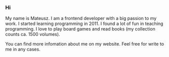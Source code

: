### Hi

My name is Mateusz. I am a frontend developer with a big passion to my work. I started learning programming in 2011. I found a lot of fun in teaching programming. I love to play board games and read books (my collection counts ca. 1500 volumes).

You can find more infomation about me on my website. Feel free for write to me in any cases.

<!--
**matwjablonski/matwjablonski** is a ✨ _special_ ✨ repository because its `README.md` (this file) appears on your GitHub profile.

Here are some ideas to get you started:

- 🔭 I’m currently working on ...
- 🌱 I’m currently learning ...
- 👯 I’m looking to collaborate on ...
- 🤔 I’m looking for help with ...
- 💬 Ask me about ...
- 📫 How to reach me: ...
- 😄 Pronouns: ...
- ⚡ Fun fact: ...
-->
